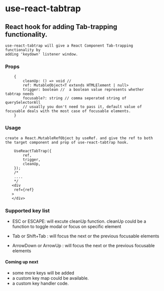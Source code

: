 # use-react-tabtrap

## React hook for adding Tab-trapping functionality.
    use-react-tabtrap will give a React Component Tab-trapping functionality by
    adding 'keydown' listener window. 
### Props 
```tsx
    {
        cleanUp: () => void // 
        ref: MutableObject<T extends HTMLElement | null>
        trigger: boolean //  a boolean value represents whether tabtrap needs
        focusable?: string // comma seperated string of querySelectorAll
        // usually you don't need to pass it, default value of focusable deals with the most case of focusable elements.
    }
```

### Usage
    create a React.MutableRefObject by useRef. and give the ref to both the target component and prop of use-react-tabtrap hook.
``` tsx
    UseReactTabTrap({
        ref,
        trigger,
        cleanUp,
    });
    /*
    ....
    */
   <div
    ref={ref}
   >
   </div>
```

### Supported key list

- ESC or ESCAPE: will excute cleanUp function. cleanUp could be a function to toggle modal or focus on specific element 

- Tab or Shift+Tab : will focus the next or the previous focusable elements

- ArrowDown or ArrowUp : will focus the next or the previous focusable elements


#### Coming up next

- some more keys will be added
- a custom key map could be available.
- a custom key handler code.

